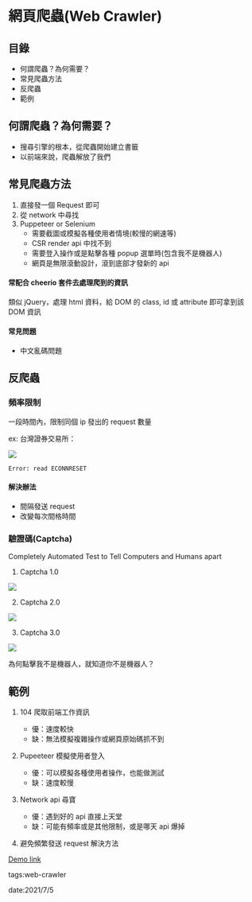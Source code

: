 # 網頁爬蟲(Web Crawler)

## 目錄

* 何謂爬蟲？為何需要？
* 常見爬蟲方法
* 反爬蟲
* 範例

## 何謂爬蟲？為何需要？

- 搜尋引擎的根本，從爬蟲開始建立書籤
- 以前端來說，爬蟲解放了我們

## 常見爬蟲方法

1. 直接發一個 Request 即可
2. 從 network 中尋找
3. Puppeteer or Selenium
   - 需要截圖或模擬各種使用者情境(較慢的網速等)
   - CSR render api 中找不到
   - 需要登入操作或是點擊各種 popup 選單時(包含我不是機器人)
   - 網頁是無限滾動設計，滾到底部才發新的 api

#### 常配合 cheerio 套件去處理爬到的資訊

類似 jQuery，處理 html 資料，給 DOM 的 class, id 或 attribute 即可拿到該 DOM 資訊

#### 常見問題

- 中文亂碼問題

## 反爬蟲

### 頻率限制

一段時間內，限制同個 ip 發出的 request 數量

ex: 台灣證券交易所：

![](https://i.imgur.com/yd6HozO.png)

```
Error: read ECONNRESET
```

#### 解決辦法

- 間隔發送 request
- 改變每次間格時間

### 驗證碼(Captcha)

Completely Automated Test to Tell Computers and Humans apart

1. Captcha 1.0

![](https://i.imgur.com/nkVsQ7G.png)

2. Captcha 2.0

![](https://i.imgur.com/3ChpxaH.jpg)

3. Captcha 3.0

![](https://i.imgur.com/JDUW5ER.jpg)

為何點擊我不是機器人，就知道你不是機器人？

## 範例

1. 104 爬取前端工作資訊

   - 優：速度較快
   - 缺：無法模擬複雜操作或網頁原始碼抓不到

2. Pupeeteer 模擬使用者登入

   - 優：可以模擬各種使用者操作，也能做測試
   - 缺：速度較慢

3. Network api 尋寶

   - 優：遇到好的 api 直接上天堂
   - 缺：可能有頻率或是其他限制，或是哪天 api 爆掉

4. 避免頻繁發送 request 解決方法

[Demo link](https://github.com/ken556621/crawler-demo)

tags:web-crawler

date:2021/7/5
